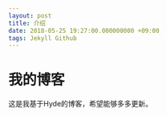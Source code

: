 ```yaml
---
layout: post
title: 介绍
date: 2018-05-25 19:27:00.000000000 +09:00
tags: Jekyll Github
---
```


# 我的博客
这是我基于Hyde的博客，希望能够多多更新。